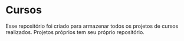 # Cursos
Esse repositório foi criado para armazenar todos os projetos de cursos realizados. Projetos próprios tem seu próprio repositório.
